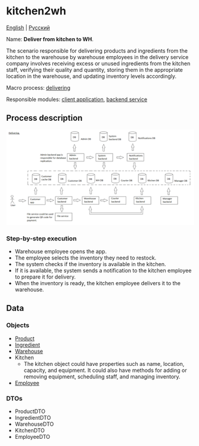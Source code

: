 # kitchen2wh

[English](kitchen2wh.md) | [Русский](kitchen2wh.ru.md)

Name: **Deliver from kitchen to WH**.

The scenario responsible for delivering products and ingredients from the kitchen to the warehouse by warehouse employees in the delivery service company involves receiving excess or unused ingredients from the kitchen staff, verifying their quality and quantity, storing them in the appropriate location in the warehouse, and updating inventory levels accordingly.

Macro process: [delivering](../../macroprocesses/delivering.md)

Responsible modules: [client application](../../frontend/warehouseclient.md), [backend service](../../backend/warehousebackend.md)

## Process description

![delivering_overall](../../img/delivering_overall.png)

### Step-by-step execution

- Warehouse employee opens the app.
- The employee selects the inventory they need to restock.
- The system checks if the inventory is available in the kitchen.
- If it is available, the system sends a notification to the kitchen employee to prepare it for delivery.
- When the inventory is ready, the kitchen employee delivers it to the warehouse.

## Data 

### Objects

- [Product](https://github.com/alexeysp11/workflow-lib/blob/main/src/Models/Business/Products/Product.cs)
- [Ingredient](https://github.com/alexeysp11/workflow-lib/blob/main/src/Models/Business/Products/Ingredient.cs)
- [Warehouse](https://github.com/alexeysp11/workflow-lib/blob/main/src/Models/Business/InformationSystem/Warehouse.cs) 
- Kitchen
    - The kitchen object could have properties such as name, location, capacity, and equipment. It could also have methods for adding or removing equipment, scheduling staff, and managing inventory.
- [Employee](https://github.com/alexeysp11/workflow-lib/blob/main/src/Models/Business/InformationSystem/Employee.cs)

### DTOs

- ProductDTO
- IngredientDTO
- WarehouseDTO
- KitchenDTO
- EmployeeDTO
